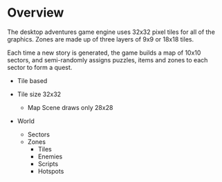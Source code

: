 Overview
========

The desktop adventures game engine uses 32x32 pixel tiles for all of the graphics. Zones are made up of three layers of 9x9 or 18x18 tiles.

Each time a new story is generated, the game builds a map of 10x10 sectors, and semi-randomly assigns puzzles, items and zones to each sector to form a quest.

-	Tile based
-	Tile size 32x32

	-	Map Scene draws only 28x28

-	World

	-	Sectors
	-	Zones
		-	Tiles
		-	Enemies
		-	Scripts
		-	Hotspots
